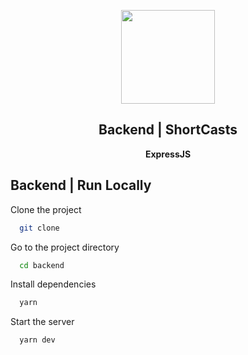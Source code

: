 <a href="#"><p align="center">
<img height=150 src="https://gdurl.com/4yjw"/>

</p></a>
<h2 align="center">
    <strong>Backend | ShortCasts</strong>
</h2>
<p align="center">
  <strong>ExpressJS</strong>
</p>

## Backend | Run Locally

Clone the project

```bash
  git clone
```

Go to the project directory

```bash
  cd backend
```

Install dependencies

```bash
  yarn
```

Start the server

```bash
  yarn dev
```
